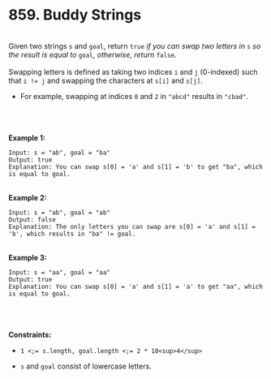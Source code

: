 # 859. Buddy Strings

<br />Given two strings `s` and `goal`, return `true`<em> if you can swap two letters in </em>`s`<em> so the result is equal to </em>`goal`<em>, otherwise, return </em>`false`<em>.</em><br />
<br />Swapping letters is defined as taking two indices `i` and `j` (0-indexed) such that `i != j` and swapping the characters at `s[i]` and `s[j]`.<br />

* For example, swapping at indices `0` and `2` in `"abcd"` results in `"cbad"`.


<br /> <br />
<br />**Example 1:**<br />
```
Input: s = "ab", goal = "ba"
Output: true
Explanation: You can swap s[0] = 'a' and s[1] = 'b' to get "ba", which is equal to goal.
```
<br />**Example 2:**<br />
```
Input: s = "ab", goal = "ab"
Output: false
Explanation: The only letters you can swap are s[0] = 'a' and s[1] = 'b', which results in "ba" != goal.
```
<br />**Example 3:**<br />
```
Input: s = "aa", goal = "aa"
Output: true
Explanation: You can swap s[0] = 'a' and s[1] = 'a' to get "aa", which is equal to goal.
```
<br /> <br />
<br />**Constraints:**<br />

* `1 <;= s.length, goal.length <;= 2 * 10<sup>4</sup>`

* `s` and `goal` consist of lowercase letters.